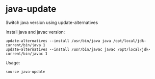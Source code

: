 # java-update

Switch java version using update-alternatives

Install java and javac version:

```
update-alternatives --install /usr/bin/java java /opt/local/jdk-current/bin/java 1
update-alternatives --install /usr/bin/javac javac /opt/local/jdk-current/bin/javac 1
```

Usage:

`source java-update`
